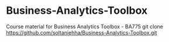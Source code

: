 # Business-Analytics-Toolbox
Course material for Business Analytics Toolbox - BA775
git clone https://github.com/soltaniehha/Business-Analytics-Toolbox.git
